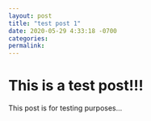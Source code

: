 ```yaml
---
layout: post
title: "test post 1"
date: 2020-05-29 4:33:18 -0700
categories:
permalink:
---
```


# This is a test post!!!

This post is for testing purposes...